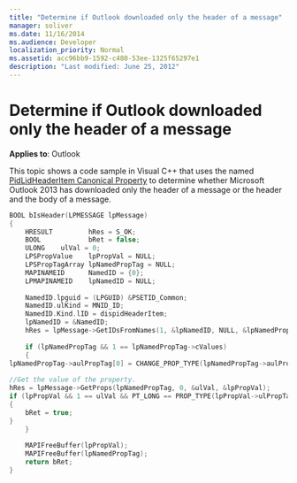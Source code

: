 ```yaml
---
title: "Determine if Outlook downloaded only the header of a message"
manager: soliver
ms.date: 11/16/2014
ms.audience: Developer
localization_priority: Normal
ms.assetid: acc96bb9-1592-c480-53ee-1325f65297e1
description: "Last modified: June 25, 2012"
---
```


# Determine if Outlook downloaded only the header of a message

**Applies to**: Outlook 
  
This topic shows a code sample in Visual C++ that uses the named [PidLidHeaderItem Canonical Property](pidlidheaderitem-canonical-property.md) to determine whether Microsoft Outlook 2013 has downloaded only the header of a message or the header and the body of a message. 
  
```cpp
BOOL bIsHeader(LPMESSAGE lpMessage) 
{ 
    HRESULT         hRes = S_OK; 
    BOOL            bRet = false; 
    ULONG    ulVal = 0; 
    LPSPropValue    lpPropVal = NULL; 
    LPSPropTagArray lpNamedPropTag = NULL; 
    MAPINAMEID      NamedID = {0}; 
    LPMAPINAMEID    lpNamedID = NULL; 
 
    NamedID.lpguid = (LPGUID) &PSETID_Common; 
    NamedID.ulKind = MNID_ID; 
    NamedID.Kind.lID = dispidHeaderItem; 
    lpNamedID = &NamedID; 
    hRes = lpMessage->GetIDsFromNames(1, &lpNamedID, NULL, &lpNamedPropTag); 
 
    if (lpNamedPropTag && 1 == lpNamedPropTag->cValues) 
    { 
lpNamedPropTag->aulPropTag[0] = CHANGE_PROP_TYPE(lpNamedPropTag->aulPropTag[0], PT_LONG); 
 
//Get the value of the property. 
hRes = lpMessage->GetProps(lpNamedPropTag, 0, &ulVal, &lpPropVal); 
if (lpPropVal && 1 == ulVal && PT_LONG == PROP_TYPE(lpPropVal->ulPropTag) && lpPropVal->Value.ul) 
{ 
    bRet = true; 
} 
    } 
 
    MAPIFreeBuffer(lpPropVal); 
    MAPIFreeBuffer(lpNamedPropTag); 
    return bRet; 
}

```


